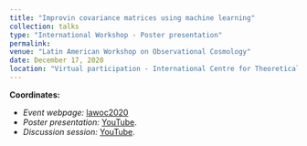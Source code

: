 ```yaml
---
title: "Improvin covariance matrices using machine learning"
collection: talks
type: "International Workshop - Poster presentation"
permalink:
venue: "Latin American Workshop on Observational Cosmology"
date: December 17, 2020
location: "Virtual participation - International Centre for Theoretical Physics (ICTP) & South American Institute for Fundamental Research (SAIFR), São Paulo, SP, Brazil"
---
```


**Coordinates:**

* _Event webpage:_ [lawoc2020](https://www.ictp-saifr.org/lawoc2020/)
* _Poster presentation:_ [YouTube](https://www.youtube.com/watch?list=PLg0_ydgtbHGFuztiN6tbubN7ZGVqP476K&v=M9vJlbHncug&feature=youtu.be).
* _Discussion session:_ [YouTube](https://www.youtube.com/watch?v=46c07pkPj-Y&feature=youtu.be).

